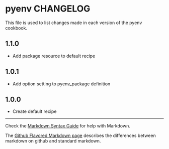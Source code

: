 # pyenv CHANGELOG

This file is used to list changes made in each version of the pyenv cookbook.

## 1.1.0
- Add package resource to default recipe

## 1.0.1
- Add option setting to pyenv_package definition

## 1.0.0
- Create default recipe

- - -
Check the [Markdown Syntax Guide](http://daringfireball.net/projects/markdown/syntax) for help with Markdown.

The [Github Flavored Markdown page](http://github.github.com/github-flavored-markdown/) describes the differences between markdown on github and standard markdown.
